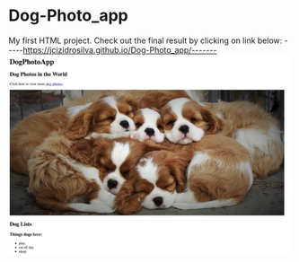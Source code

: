 # Dog-Photo_app
My first HTML project. Check out the final result by clicking on link below:
-----https://jcizidrosilva.github.io/Dog-Photo_app/-------
 <img src="images/01.png">
